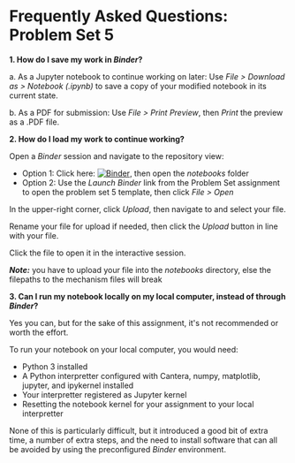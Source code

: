 # Frequently Asked Questions: Problem Set 5

__1. How do I save my work in _Binder_?__

a. As a Jupyter notebook to continue working on later:
Use _File > Download as > Notebook (.ipynb)_ to save a copy of your modified notebook in its current state.

b. As a PDF for submission: 
Use _File > Print Preview_, then _Print_ the preview as a .PDF file.

__2. How do I load my work to continue working?__

Open a _Binder_ session and navigate to the repository view:

* Option 1: Click here: [![Binder](https://mybinder.org/badge_logo.svg)](https://mybinder.org/v2/gh/ajsusa/me362b_winter2021/a9fbe0266c568b5cbe282848c2265c965fcc5716), then open the _notebooks_ folder
* Option 2: Use the _Launch Binder_ link from the Problem Set assignment to open the problem set 5 template, then click _File > Open_

In the upper-right corner, click _Upload_, then navigate to and select your file.

Rename your file for upload if needed, then click the _Upload_ button in line with your file.

Click the file to open it in the interactive session.

**_Note:_** you have to upload your file into the _notebooks_ directory, else the filepaths to the mechanism files will break 

__3. Can I run my notebook locally on my local computer, instead of through _Binder_?__

Yes you can, but for the sake of this assignment, it's not recommended or worth the effort.

To run your notebook on your local computer, you would need:

* Python 3 installed
* A Python interpretter configured with Cantera, numpy, matplotlib, jupyter, and ipykernel installed
* Your interpretter registered as Jupyter kernel
* Resetting the notebook kernel for your assignment to your local interpretter

None of this is particularly difficult, but it introduced a good bit of extra time, a number of extra steps,
and the need to install software that can all be avoided by using the preconfigured _Binder_ environment. 
